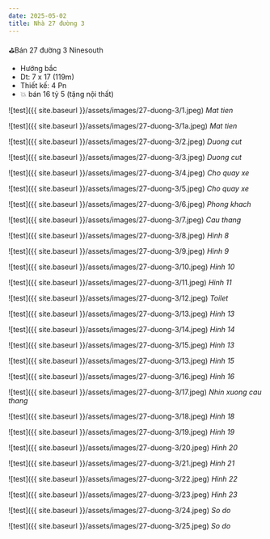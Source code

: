 ```yaml
---
date: 2025-05-02
title: Nhà 27 đường 3 
---
```


⛳️Bán 27 đường 3 Ninesouth
- Hướng bắc
- Dt: 7 x 17 (119m)
- Thiết kế: 4 Pn
- 💥 bán 16 tỷ 5 (tặng nội thất)


![test]({{ site.baseurl }}/assets/images/27-duong-3/1.jpeg)
_Mat tien_

![test]({{ site.baseurl }}/assets/images/27-duong-3/1a.jpeg)
_Mat tien_

![test]({{ site.baseurl }}/assets/images/27-duong-3/2.jpeg)
_Duong cut_

![test]({{ site.baseurl }}/assets/images/27-duong-3/3.jpeg)
_Duong cut_

![test]({{ site.baseurl }}/assets/images/27-duong-3/4.jpeg)
_Cho quay xe_

![test]({{ site.baseurl }}/assets/images/27-duong-3/5.jpeg)
_Cho quay xe_

![test]({{ site.baseurl }}/assets/images/27-duong-3/6.jpeg)
_Phong khach_

![test]({{ site.baseurl }}/assets/images/27-duong-3/7.jpeg)
_Cau thang_

![test]({{ site.baseurl }}/assets/images/27-duong-3/8.jpeg)
_Hinh 8_

![test]({{ site.baseurl }}/assets/images/27-duong-3/9.jpeg)
_Hinh 9_

![test]({{ site.baseurl }}/assets/images/27-duong-3/10.jpeg)
_Hinh 10_

![test]({{ site.baseurl }}/assets/images/27-duong-3/11.jpeg)
_Hinh 11_

![test]({{ site.baseurl }}/assets/images/27-duong-3/12.jpeg)
_Toilet_

![test]({{ site.baseurl }}/assets/images/27-duong-3/13.jpeg)
_Hinh 13_

![test]({{ site.baseurl }}/assets/images/27-duong-3/14.jpeg)
_Hinh 14_

![test]({{ site.baseurl }}/assets/images/27-duong-3/15.jpeg)
_Hinh 13_

![test]({{ site.baseurl }}/assets/images/27-duong-3/13.jpeg)
_Hinh 15_


![test]({{ site.baseurl }}/assets/images/27-duong-3/16.jpeg)
_Hinh 16_

![test]({{ site.baseurl }}/assets/images/27-duong-3/17.jpeg)
_Nhin xuong cau thang_


![test]({{ site.baseurl }}/assets/images/27-duong-3/18.jpeg)
_Hinh 18_


![test]({{ site.baseurl }}/assets/images/27-duong-3/19.jpeg)
_Hinh 19_


![test]({{ site.baseurl }}/assets/images/27-duong-3/20.jpeg)
_Hinh 20_


![test]({{ site.baseurl }}/assets/images/27-duong-3/21.jpeg)
_Hinh 21_


![test]({{ site.baseurl }}/assets/images/27-duong-3/22.jpeg)
_Hinh 22_


![test]({{ site.baseurl }}/assets/images/27-duong-3/23.jpeg)
_Hinh 23_


![test]({{ site.baseurl }}/assets/images/27-duong-3/24.jpeg)
_So do_

![test]({{ site.baseurl }}/assets/images/27-duong-3/25.jpeg)
_So do_